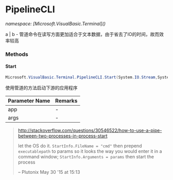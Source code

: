 ﻿# PipelineCLI
_namespace: [Microsoft.VisualBasic.Terminal](<a href="#" onClick="load('/docs/Microsoft.VisualBasic.Terminal/index.md')"></a>)_

a | b - 管道命令在读写方面更加适合于文本数据，由于省去了IO的时间，故而效率较高



### Methods

#### Start
```csharp
Microsoft.VisualBasic.Terminal.PipelineCLI.Start(System.IO.Stream,System.String,System.String)
```
使用管道的方法启动下游的应用程序

|Parameter Name|Remarks|
|--------------|-------|
|app|-|
|args|-|

> 
>  http://stackoverflow.com/questions/30546522/how-to-use-a-pipe-between-two-processes-in-process-start
>  
>  let the OS do it. ``StartInfo.FileName = "cmd"`` then prepend ``executablepath`` to params so it looks 
>  the way you would enter it in a command window; 
>  ``StartInfo.Arguments = params`` then start the process 
>  
>  – Plutonix May 30 '15 at 15:13
>  


